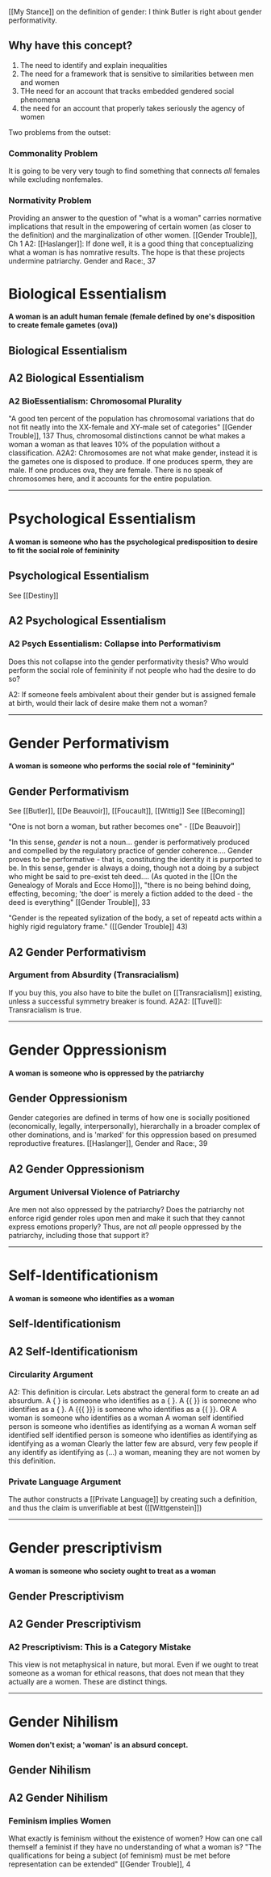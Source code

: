[[My Stance]] on the definition of gender: I think Butler is right about gender performativity.

## Why have this concept?
1. The need to identify and explain inequalities
2. The need for a framework that is sensitive to similarities between men and women
3. THe need for an account that tracks embedded gendered social phenomena
4. the need for an account that properly takes seriously the agency of women

Two problems from the outset:

### Commonality Problem
It is going to be very very tough to find something that connects *all* females while excluding nonfemales. 

### Normativity Problem
Providing an answer to the question of "what is a woman"  carries normative implications that result in the empowering of certain women (as closer to the definition) and the marginalization of other women. 
	[[Gender Trouble]], Ch 1
	A2: [[Haslanger]]: If done well, it is a good thing that conceptualizing what a woman is has nomrative results. The hope is that these projects undermine patriarchy.
		Gender and Race:, 37

# Biological Essentialism

#### A woman is an adult human female (female defined by one's disposition to create female gametes (ova))

## Biological Essentialism


## A2 Biological Essentialism

### A2 BioEssentialism: Chromosomal Plurality
"A good ten percent of the population has chromosomal variations that do not fit neatly into the XX-female and XY-male set of categories" [[Gender Trouble]], 137
Thus, chromosomal distinctions cannot be what makes a woman a woman as that leaves 10% of the population without a classification.
	A2A2: Chromosomes are not what make gender, instead it is the gametes one is disposed to produce. If one produces sperm, they are male. If one produces ova, they are female. There is no speak of chromosomes here, and it accounts for the entire population.

----

# Psychological Essentialism

#### A woman is someone who has the psychological predisposition to desire to fit the social role of femininity

## Psychological Essentialism
See [[Destiny]]

## A2 Psychological Essentialism

### A2 Psych Essentialism: Collapse into Performativism
Does this not collapse into the gender performativity thesis? Who would perform the social role of femininity if not people who had the desire to do so? 


A2: If someone feels ambivalent about their gender but is assigned female at birth, would their lack of desire make them not a woman?

----

# Gender Performativism

#### A woman is someone who performs the social role of "femininity"

## Gender Performativism

See [[Butler]], [[De Beauvoir]], [[Foucault]], [[Wittig]]
See [[Becoming]]

"One is not born a woman, but rather becomes one" - [[De Beauvoir]]

"In this sense, *gender* is not a noun... gender is performatively produced and compelled by the regulatory practice of gender coherence.... Gender proves to be performative - that is, constituting the identity it is purported to be. In this sense, gender is always a doing, though not a doing by a subject who might be said to pre-exist teh deed.... (As quoted in the [[On the Genealogy of Morals and Ecce Homo]]), "there is no being behind doing, effecting, becoming; 'the doer' is merely a fiction added to the deed - the deed is everything" [[Gender Trouble]], 33

"Gender is the repeated sylization of the body, a set of repeatd acts within a highly rigid regulatory frame." ([[Gender Trouble]] 43)

## A2 Gender Performativism

### Argument from Absurdity (Transracialism)
If you buy this, you also have to bite the bullet on [[Transracialism]] existing, unless a successful symmetry breaker is found.
	A2A2: [[Tuvel]]: Transracialism is true.

----

# Gender Oppressionism

#### A woman is someone who is oppressed by the patriarchy

## Gender Oppressionism
 Gender categories are defined in terms of how one is socially positioned (economically, legally, interpersonally), hierarchally in a broader complex of other dominations, and is 'marked' for this oppression based on presumed reproductive freatures.
	 [[Haslanger]], Gender and Race:, 39

## A2 Gender Oppressionism

### Argument Universal Violence of Patriarchy
Are men not also oppressed by the patriarchy? Does the patriarchy not enforce rigid gender roles upon men and make it such that they cannot express emotions properly? Thus, are not *all* people oppressed by the patriarchy, including those that support it?

---

# Self-Identificationism

#### A woman is someone who identifies as a woman

## Self-Identificationism

## A2 Self-Identificationism

### Circularity Argument
A2: This definition is circular. Lets abstract the general form to create an ad absurdum.
	A {     } is someone who identifies as a {     }.
	A  {{   }} is someone who identifies as a {     }.
	A  {{{ }}} is someone who identifies as a {{     }}.
	OR
	A woman is someone who identifies as a woman
	A woman self identified person is someone who identifies as identifying as a woman
	A woman self identified self identified person is someone who identifies as identifying as identifying as a woman
		Clearly the latter few are absurd, very few people if any identify as identifying as (...) a woman, meaning they are not women by this definition.

### Private Language Argument
The author constructs a [[Private Language]] by creating such a definition, and thus the claim is unverifiable at best ([[Wittgenstein]])

---

# Gender prescriptivism 

#### A woman is someone who society ought to treat as a woman

## Gender Prescriptivism

## A2 Gender Prescriptivism

### A2 Prescriptivism: This is a Category Mistake
This view is not metaphysical in nature, but moral. Even if we ought to treat someone as a woman for ethical reasons, that does not mean that they actually are a women. These are distinct things. 

---

# Gender Nihilism 
#### Women don't exist; a 'woman' is an absurd concept.

## Gender Nihilism

## A2 Gender Nihilism

### Feminism implies Women
What exactly is feminism without the existence of women? How can one call themself a feminist if they have no understanding of what a woman is?
	"The qualifications for being a subject (of feminism) must be met before representation can be extended" [[Gender Trouble]], 4